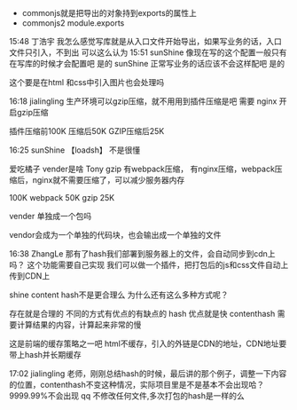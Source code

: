 
- commonjs就是把导出的对象持到exports的属性上
- commonjs2 module.exports


15:48
丁浩宇
我怎么感觉写库就是从入口文件开始导出，如果写业务的话，入口文件只引入，不到出 
可以这么认为
15:51
sunShine
像现在写的这个配置一般只有在写库的时候才会配置吧 是的
sunShine
正常写业务的话应该不会这样配吧 是的

这个要是在html 和css中引入图片也会处理吗 



16:18
jialingling
生产环境可以gzip压缩，就不用用到插件压缩是吧 
需要
nginx 开启gzip压缩

插件压缩前100K
压缩后50K
GZIP压缩后25K


16:25
sunShine
【loadsh】 不是很懂 



爱吃橘子
vender是啥 
Tony
gzip 有webpack压缩， 有nginx压缩，webpack压缩后，nginx就不需要压缩了，可以减少服务器内存 

100K
webpack 50K
gzip 25K

vender 单独成一个包吗 

vendor会成为一个单独的代码块，也会输出成一个单独的文件


16:38
ZhangLe
那有了hash我们部署到服务器上的文件，会自动同步到cdn上吗？ 
这个功能需要自己实现
我们可以做一个插件，把打包后的js和css文件自动上传到CDN上

shine
content hash不是更合理么 为什么还有这么多种方式呢？

存在就是合理的
不同的方式有优点的有缺点的
hash 优点就是快
contenthash 需要计算结果的内容，计算起来非常的慢


这是前端的缓存策略之一吧 
html不缓存，引入的外链是CDN的地址，CDN地址要带上hash并长期缓存


17:02
jialingling
老师，刚刚总结hash的时候，最后讲的那个例子，调整一下内容的位置，contenthash不变这种情况，实际项目里是不是基本不会出现哈？ 9999.99%不会出现
qq
不修改任何文件,多次打包的hash是一样的么 

